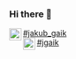 ### Hi there 👋
[<img align="left" alt="Twitter" width="22px" src="https://cdn.jsdelivr.net/npm/simple-icons@v3/icons/twitter.svg" />#jakub_gaik][twitter]
</br>
[<img align="left" alt="LinkedIn" width="22px" src="https://cdn.jsdelivr.net/npm/simple-icons@v3/icons/linkedin.svg" />#jgaik][linkedin]
<!--
**jgaik/jgaik** is a ✨ _special_ ✨ repository because its `README.md` (this file) appears on your GitHub profile.

Here are some ideas to get you started:

- 🔭 I’m currently working on ...
- 🌱 I’m currently learning ...
- 👯 I’m looking to collaborate on ...
- 🤔 I’m looking for help with ...
- 💬 Ask me about ...
- 📫 How to reach me: ...
- 😄 Pronouns: ...
- ⚡ Fun fact: ...
-->
[twitter]: https://twitter.com/jakub_gaik
[linkedin]: https://linkedin.com/in/jgaik

